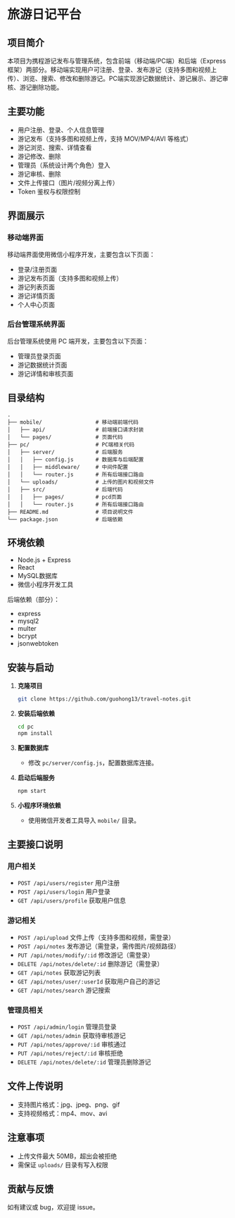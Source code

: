 # 旅游日记平台
## 项目简介

本项目为携程游记发布与管理系统，包含前端（移动端/PC端）和后端（Express框架）两部分。移动端实现用户可注册、登录、发布游记（支持多图和视频上传）、浏览、搜索、修改和删除游记。PC端实现游记数据统计、游记展示、游记审核、游记删除功能。

## 主要功能

- 用户注册、登录、个人信息管理
- 游记发布（支持多图和视频上传，支持 MOV/MP4/AVI 等格式）
- 游记浏览、搜索、详情查看
- 游记修改、删除
- 管理员（系统设计两个角色）登入
- 游记审核、删除
- 文件上传接口（图片/视频分离上传）
- Token 鉴权与权限控制

## 界面展示

### 移动端界面

移动端界面使用微信小程序开发，主要包含以下页面：

- 登录/注册页面
- 游记发布页面（支持多图和视频上传）
- 游记列表页面
- 游记详情页面
- 个人中心页面

### 后台管理系统界面

后台管理系统使用 PC 端开发，主要包含以下页面：

- 管理员登录页面
- 游记数据统计页面
- 游记详情和审核页面

## 目录结构

```
.
├── mobile/                 # 移动端前端代码
│   ├── api/                # 前端接口请求封装
│   └── pages/              # 页面代码
├── pc/                     # PC端相关代码
│   ├── server/             # 后端服务
│   │   ├── config.js       # 数据库与后端配置
│   │   ├── middleware/     # 中间件配置
│   │   └── router.js       # 所有后端接口路由
│   └── uploads/            # 上传的图片和视频文件
│   ├── src/                # 后端代码
│   │   ├── pages/          # pcd页面
│   │   └── router.js       # 所有后端接口路由
├── README.md               # 项目说明文件
└── package.json            # 后端依赖
```

## 环境依赖

- Node.js + Express
- React
- MySQL数据库
- 微信小程序开发工具

后端依赖（部分）：
- express
- mysql2
- multer
- bcrypt
- jsonwebtoken

## 安装与启动

1. **克隆项目**
   ```bash
   git clone https://github.com/guohong13/travel-notes.git
   ```

2. **安装后端依赖**
   ```bash
   cd pc
   npm install
   ```

3. **配置数据库**
   - 修改 `pc/server/config.js`，配置数据库连接。

4. **启动后端服务**
   ```bash
   npm start
   ```

5. **小程序环境依赖**
   - 使用微信开发者工具导入 `mobile/` 目录。

## 主要接口说明

### 用户相关

- `POST /api/users/register` 用户注册
- `POST /api/users/login` 用户登录
- `GET /api/users/profile` 获取用户信息

### 游记相关

- `POST /api/upload` 文件上传（支持多图和视频，需登录）
- `POST /api/notes` 发布游记（需登录，需传图片/视频路径）
- `PUT /api/notes/modify/:id` 修改游记（需登录）
- `DELETE /api/notes/delete/:id` 删除游记（需登录）
- `GET /api/notes` 获取游记列表
- `GET /api/notes/user/:userId` 获取用户自己的游记
- `GET /api/notes/search` 游记搜索

### 管理员相关

- `POST /api/admin/login` 管理员登录
- `GET /api/notes/admin` 获取待审核游记
- `PUT /api/notes/approve/:id` 审核通过
- `PUT /api/notes/reject/:id` 审核拒绝
- `DELETE /api/notes/delete/:id` 管理员删除游记

## 文件上传说明

- 支持图片格式：jpg、jpeg、png、gif
- 支持视频格式：mp4、mov、avi

## 注意事项

- 上传文件最大 50MB，超出会被拒绝
- 需保证 `uploads/` 目录有写入权限

## 贡献与反馈

如有建议或 bug，欢迎提 issue。
